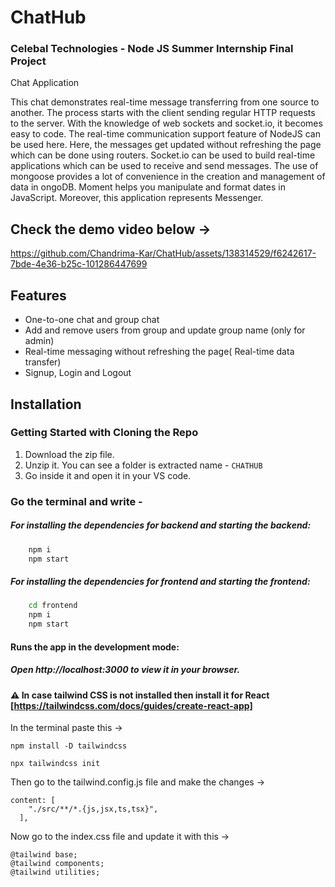 
# ChatHub

### Celebal Technologies - Node JS Summer Internship Final Project

Chat Application

This chat demonstrates real-time message transferring from one source to another. The process starts with the client sending regular HTTP requests to the server. With the knowledge of web sockets and socket.io, it becomes easy to code. The real-time communication support feature of NodeJS can be used here. Here, the messages get updated without refreshing the page which can be done using routers. Socket.io can be used to build real-time applications which can be used to receive and send messages. The use of mongoose provides a lot of convenience in the creation and management of data in ongoDB. Moment helps you manipulate and format dates in JavaScript. Moreover, this application represents Messenger.

## Check the demo video below ->



https://github.com/Chandrima-Kar/ChatHub/assets/138314529/f6242617-7bde-4e36-b25c-101286447699




## Features

- One-to-one chat and group chat
- Add and remove users from group and update group name (only for admin)
- Real-time messaging without refreshing the page( Real-time data transfer)
- Signup, Login and Logout

## Installation

### Getting Started with Cloning the Repo
1. Download the zip file.
2. Unzip it. You can see a folder is extracted name - `CHATHUB`
3. Go inside it and open it in your VS code. 

### Go the terminal and write -

##### For installing the dependencies for backend and starting the backend:
```bash
    npm i
    npm start
```

##### For installing the dependencies for frontend and starting the frontend:
```bash
    cd frontend
    npm i
    npm start
```

#### Runs the app in the development mode:

##### Open http://localhost:3000 to view it in your browser.

#### ⚠️ In case tailwind CSS is not installed then install it for React [https://tailwindcss.com/docs/guides/create-react-app]

In the terminal paste this ->

 ```
 npm install -D tailwindcss
```
 ```
 npx tailwindcss init
```

Then go to the tailwind.config.js file and make the changes ->

```
content: [
    "./src/**/*.{js,jsx,ts,tsx}",
  ],
```

Now go to the index.css file and update it with this ->

```
@tailwind base;
@tailwind components;
@tailwind utilities;
```
